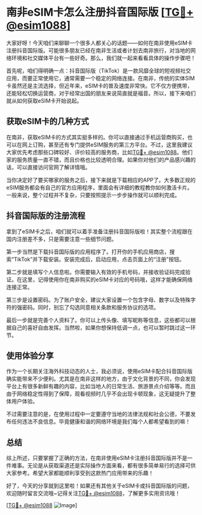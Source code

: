 # 南非eSIM卡怎么注册抖音国际版 [[TG💪+ @esim1088](https://t.me/s/esim1088)]

大家好呀！今天咱们来聊聊一个很多人都关心的话题——如何在南非使用eSIM卡注册抖音国际版。可能很多朋友已经在南非生活或者计划去南非旅行，对当地的网络环境和社交媒体平台有一些好奇。那么，我们就一起来看看具体的操作步骤吧！

首先呢，咱们得明确一点：抖音国际版（TikTok）是一款风靡全球的短视频社交应用，而要正常使用它，通常需要一个稳定的网络连接。在南非，传统的实体SIM卡虽然还是主流选择，但近年来，eSIM卡的普及速度非常快。它不仅方便携带，还能轻松切换运营商，对于经常出国的朋友来说简直就是福音。所以，接下来咱们就从如何获取eSIM卡开始说起。

## 获取eSIM卡的几种方式

在南非，获取eSIM卡的方式其实挺多样的。你可以直接通过手机运营商购买，也可以在网上订购，甚至还有专门提供eSIM服务的第三方平台。不过，这里我建议大家优先考虑那些口碑较好、评价较高的服务商，比如[TG💪+ @esim1088](https://t.me/s/esim1088)。他们家的服务质量一直不错，而且价格也比较透明合理。如果你对他们的产品感兴趣的话，可以直接访问官网了解详情哦。

当你决定好了要买哪家的服务之后，接下来就是下载相应的APP了。大多数正规的eSIM服务都会有自己的官方应用程序，里面会有详细的教程教你如何激活卡片。一般来说，整个过程并不复杂，只要按照提示一步步操作就可以顺利完成。

## 抖音国际版的注册流程

拿到了eSIM卡之后，咱们就可以着手准备注册抖音国际版啦！其实整个流程跟在国内注册差不多，只是需要注意一些细节问题。

第一步当然是下载抖音国际版的应用程序了。打开你的手机应用商店，搜索“TikTok”并下载安装。安装完成后，启动应用，点击页面上的“注册”按钮。

第二步就是填写个人信息啦。你需要输入有效的手机号码，并接收验证码完成验证。在这里，记得使用你在南非购买的eSIM卡对应的号码哦，这样才能确保网络连接正常。

第三步是设置密码。为了账户安全，建议大家设置一个包含字母、数字以及特殊字符的强密码。同时，别忘了勾选同意相关条款和服务协议的选项。

最后一步就是完善个人资料了。你可以上传头像、填写昵称等信息，这些都可以根据自己的喜好自由发挥。当然啦，如果你想保持低调一点，也可以暂时跳过这一环节。

## 使用体验分享

作为一个长期关注海外科技动态的人士，我必须说，使用eSIM卡配合抖音国际版确实能带来不少便利。尤其是在南非这样的地方，由于文化背景的不同，你会发现平台上有很多新鲜有趣的内容，比如当地人的日常生活、旅游景点介绍等等。而且由于网络稳定性得到了保障，观看视频时几乎不会出现卡顿现象，这无疑提升了整体用户体验。

不过需要注意的是，在使用过程中一定要遵守当地的法律法规和社会公德，不要发布任何违法不良信息。毕竟健康和谐的网络环境是我们每个人都希望看到的嘛！

## 总结

综上所述，只要掌握了正确的方法，在南非使用eSIM卡注册抖音国际版并不是一件难事。无论是从获取渠道还是实际操作方面来看，都有很多简单易行的选择可供大家参考。希望大家都能顺利享受到这款热门应用带来的乐趣！

好了，今天的分享就到这里啦！如果还有其他关于eSIM卡或抖音国际版的问题，欢迎随时留言交流哦~记得关注[TG💪+ @esim1088](https://t.me/s/esim1088)，了解更多实用资讯哦！

[[TG💪+ @esim1088](https://t.me/s/esim1088) ![Image](https://i.postimg.cc/4NQfJmqS/Snipaste-2025-05-13-00-14-12.png)]